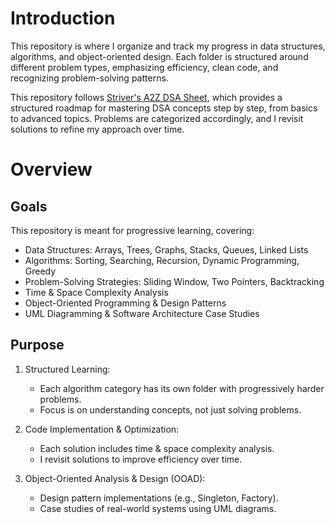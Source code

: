 
# Introduction
This repository is where I organize and track my progress in data structures, algorithms, and object-oriented design. Each folder is structured around different problem types, emphasizing efficiency, clean code, and recognizing problem-solving patterns.

This repository follows [Striver's A2Z DSA Sheet](https://takeuforward.org/strivers-a2z-dsa-course/strivers-a2z-dsa-course-sheet-2), which provides a structured roadmap for mastering DSA concepts step by step, from basics to advanced topics. Problems are categorized accordingly, and I revisit solutions to refine my approach over time.

# Overview
## Goals
This repository is meant for progressive learning, covering:

- Data Structures: Arrays, Trees, Graphs, Stacks, Queues, Linked Lists
- Algorithms: Sorting, Searching, Recursion, Dynamic Programming, Greedy
- Problem-Solving Strategies: Sliding Window, Two Pointers, Backtracking
- Time & Space Complexity Analysis
- Object-Oriented Programming & Design Patterns
- UML Diagramming & Software Architecture Case Studies

## Purpose
1. Structured Learning:
    - Each algorithm category has its own folder with progressively harder problems.
    - Focus is on understanding concepts, not just solving problems.

2. Code Implementation & Optimization:
    - Each solution includes time & space complexity analysis.
    - I revisit solutions to improve efficiency over time.

3. Object-Oriented Analysis & Design (OOAD):
    - Design pattern implementations (e.g., Singleton, Factory).
    - Case studies of real-world systems using UML diagrams.